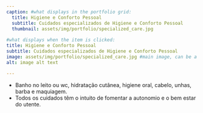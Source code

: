 ```yaml
---
caption: #what displays in the portfolio grid:
  title: Higiene e Conforto Pessoal
  subtitle: Cuidados especializados de Higiene e Conforto Pessoal
  thumbnail: assets/img/portfolio/specialized_care.jpg
  
#what displays when the item is clicked:
title: Higiene e Conforto Pessoal
subtitle: Cuidados especializados de Higiene e Conforto Pessoal
image: assets/img/portfolio/specialized_care.jpg #main image, can be a link or a file in assets/img/portfolio
alt: image alt text

---
```

- Banho no leito ou wc, hidratação cutânea, higiene oral, cabelo, unhas, barba e maquiagem. <br>
- Todos os cuidados têm o intuito de fomentar a autonomio e o bem estar do utente.

<!-- optional info list (delete if not using): -->

<!-- {:.list-inline} -->
<!-- - Date: -->
<!-- - Client: -->
<!-- - Category: -->

